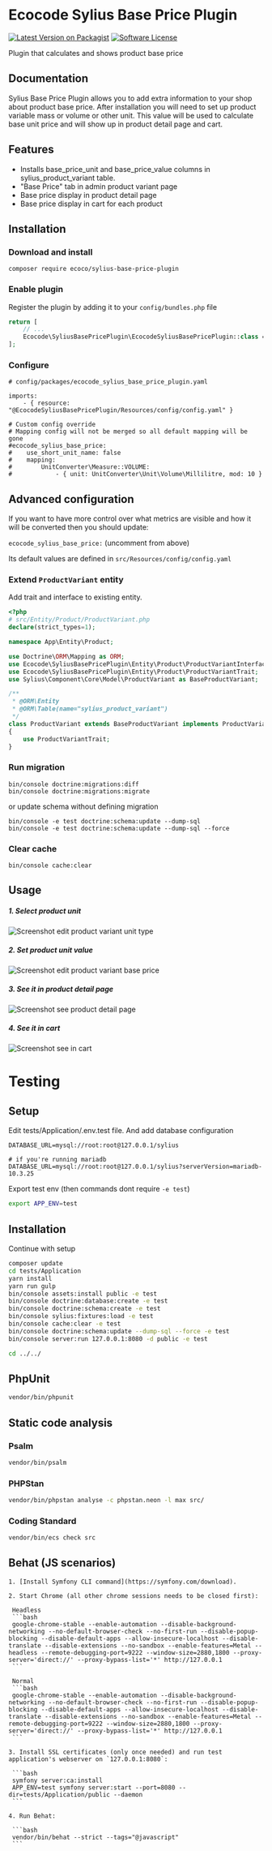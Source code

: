 # Ecocode Sylius Base Price Plugin

[![Latest Version on Packagist][ico-version]][link-packagist]
[![Software License][ico-license]](LICENSE)

Plugin that calculates and shows product base price

## Documentation

Sylius Base Price Plugin allows you to add extra information to your shop about product base price.
After installation you will need to set up product variable mass or volume or other unit.
This value will be used to calculate base unit price and will show up in product detail page and cart.

## Features

* Installs base_price_unit and base_price_value columns in sylius_product_variant table.
* "Base Price" tab in admin product variant page
* Base price display in product detail page
* Base price display in cart for each product

## Installation

### Download and install

```shell
composer require ecoco/sylius-base-price-plugin
```

### Enable plugin

Register the plugin by adding it to your `config/bundles.php` file

```php
return [
    // ...
    Ecocode\SyliusBasePricePlugin\EcocodeSyliusBasePricePlugin::class => ['all' => true],
];
```


### Configure

```shell
# config/packages/ecocode_sylius_base_price_plugin.yaml

imports:
    - { resource: "@EcocodeSyliusBasePricePlugin/Resources/config/config.yaml" }

# Custom config override
# Mapping config will not be merged so all default mapping will be gone
#ecocode_sylius_base_price:
#    use_short_unit_name: false
#    mapping:
#        UnitConverter\Measure::VOLUME:
#            - { unit: UnitConverter\Unit\Volume\Millilitre, mod: 10 }
```

## Advanced configuration

If you want to have more control over what metrics are visible and how it will be converted then you should update:

`ecocode_sylius_base_price:` (uncomment from above)

Its default values are defined in `src/Resources/config/config.yaml`


### Extend `ProductVariant` entity

Add trait and interface to existing entity.

```php
<?php
# src/Entity/Product/ProductVariant.php
declare(strict_types=1);

namespace App\Entity\Product;

use Doctrine\ORM\Mapping as ORM;
use Ecocode\SyliusBasePricePlugin\Entity\Product\ProductVariantInterface;
use Ecocode\SyliusBasePricePlugin\Entity\Product\ProductVariantTrait;
use Sylius\Component\Core\Model\ProductVariant as BaseProductVariant;

/**
 * @ORM\Entity
 * @ORM\Table(name="sylius_product_variant")
 */
class ProductVariant extends BaseProductVariant implements ProductVariantInterface
{
    use ProductVariantTrait;
}
```

### Run migration

```shell
bin/console doctrine:migrations:diff
bin/console doctrine:migrations:migrate
```

or update schema without defining migration

```shell
bin/console -e test doctrine:schema:update --dump-sql
bin/console -e test doctrine:schema:update --dump-sql --force
```


### Clear cache
```shell
bin/console cache:clear
```


## Usage

##### 1. Select product unit
![Screenshot edit product variant unit type](docs/images/admin-dropdown.jpg)

##### 2. Set product unit value
![Screenshot edit product variant base price](docs/images/admin.jpg)

##### 3. See it in product detail page
![Screenshot see product detail page](docs/images/product-detail-page.jpg)

##### 4. See it in cart
![Screenshot see in cart](docs/images/cart.jpg)


# Testing

## Setup

Edit tests/Application/.env.test file. And add database configuration

```
DATABASE_URL=mysql://root:root@127.0.0.1/sylius

# if you're running mariadb
DATABASE_URL=mysql://root:root@127.0.0.1/sylius?serverVersion=mariadb-10.3.25
```

Export test env (then commands dont require `-e test`)

```bash
export APP_ENV=test
```

## Installation

Continue with setup
```bash
composer update
cd tests/Application
yarn install
yarn run gulp
bin/console assets:install public -e test
bin/console doctrine:database:create -e test
bin/console doctrine:schema:create -e test
bin/console sylius:fixtures:load -e test
bin/console cache:clear -e test
bin/console doctrine:schema:update --dump-sql --force -e test
bin/console server:run 127.0.0.1:8080 -d public -e test
```

```bash
cd ../../
```

## PhpUnit

```bash
vendor/bin/phpunit
```


## Static code analysis

### Psalm

```bash
vendor/bin/psalm
```

### PHPStan

```bash
vendor/bin/phpstan analyse -c phpstan.neon -l max src/  
```

### Coding Standard

```bash
vendor/bin/ecs check src
```


## Behat (JS scenarios)

    1. [Install Symfony CLI command](https://symfony.com/download).

    2. Start Chrome (all other chrome sessions needs to be closed first):

     Headless
     ```bash
     google-chrome-stable --enable-automation --disable-background-networking --no-default-browser-check --no-first-run --disable-popup-blocking --disable-default-apps --allow-insecure-localhost --disable-translate --disable-extensions --no-sandbox --enable-features=Metal --headless --remote-debugging-port=9222 --window-size=2880,1800 --proxy-server='direct://' --proxy-bypass-list='*' http://127.0.0.1
     ```

     Normal
     ```bash
     google-chrome-stable --enable-automation --disable-background-networking --no-default-browser-check --no-first-run --disable-popup-blocking --disable-default-apps --allow-insecure-localhost --disable-translate --disable-extensions --no-sandbox --enable-features=Metal --remote-debugging-port=9222 --window-size=2880,1800 --proxy-server='direct://' --proxy-bypass-list='*' http://127.0.0.1
     ```

    3. Install SSL certificates (only once needed) and run test application's webserver on `127.0.0.1:8080`:

     ```bash
     symfony server:ca:install
     APP_ENV=test symfony server:start --port=8080 --dir=tests/Application/public --daemon
     ```

    4. Run Behat:

     ```bash
     vendor/bin/behat --strict --tags="@javascript"
     ```


[ico-version]: https://img.shields.io/packagist/v/ecoco/sylius-base-price-plugin.svg?style=flat-square
[ico-license]: https://img.shields.io/badge/license-MIT-brightgreen.svg?style=flat-square
[link-packagist]: https://packagist.org/packages/ecoco/sylius-base-price-plugin
